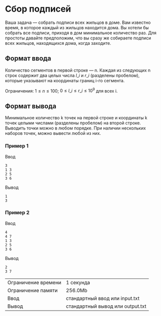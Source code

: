 # Сбор подписей

Ваша задача — собрать подписи всех жильцов в доме. Вам известно время, в которое каждый из жильцов находится дома. Вы хотели бы собрать все подписи, приходя в дом минимальное количество раз. Для простоты давайте предположим, что вы сразу же собираете подписи всех жильцов, находящихся дома, когда заходите.

## Формат ввода

Количество сегментов в первой строке — n. Каждая из следующих n строк содержит два целых числа $l\_i$​ и $r\_i$​ (разделены пробелом), которые указывают на координаты границ i\-го сегмента.

Ограничения: $1 \le n \le 100$; $0 \le l\_i \le r\_i \le 10^9$ для всех i.

## Формат вывода

Минимальное количество k точек на первой строке и координаты k точек целыми числами (разделены пробелом) на второй строке. Выводить точки можно в любом порядке. При наличии нескольких наборов точек, можно вывести любой из них.

### Пример 1

Ввод

    3
    1 3
    2 5
    3 6
    

Вывод

    1
    3
    

### Пример 2

Ввод

    4
    4 7
    1 3
    2 5
    3 6
    

Вывод

    2
    3 7
    

<table>
 <tr class="time-limit">
    <td class="property-title">Ограничение времени</td>
    <td>1&nbsp;секунда</td>
 </tr>
 <tr class="memory-limit">
    <td class="property-title">Ограничение памяти</td>
    <td>256.0Mb</td>
 </tr>
 <tr class="input-file">
    <td class="property-title">Ввод</td>
    <td colspan="1">стандартный ввод или input.txt</td>
 </tr>
 <tr class="output-file">
    <td class="property-title">Вывод</td>
    <td colspan="1">стандартный вывод или output.txt</td>
 </tr>
</table>
